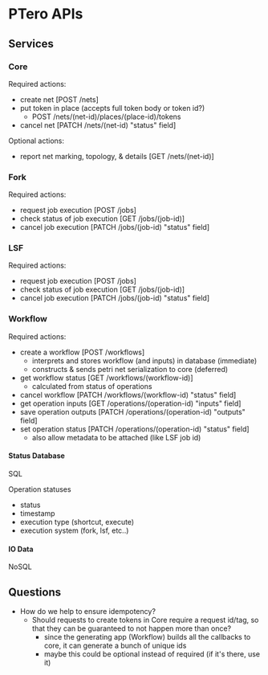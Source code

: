 # PTero APIs
<!--
Need to specify:
- media types
- endpoints
- callbacks
-->

## Services

### Core
Required actions:
- create net [POST /nets]
- put token in place (accepts full token body or token id?)
    - POST /nets/(net-id)/places/(place-id)/tokens
- cancel net [PATCH /nets/(net-id) "status" field]

Optional actions:
- report net marking, topology, & details [GET /nets/(net-id)]


### Fork
Required actions:
- request job execution [POST /jobs]
- check status of job execution [GET /jobs/(job-id)]
- cancel job execution [PATCH /jobs/(job-id) "status" field]


### LSF
Required actions:
- request job execution [POST /jobs]
- check status of job execution [GET /jobs/(job-id)]
- cancel job execution [PATCH /jobs/(job-id) "status" field]


### Workflow
Required actions:
- create a workflow [POST /workflows]
    - interprets and stores workflow (and inputs) in database (immediate)
    - constructs & sends petri net serialization to core (deferred)
- get workflow status [GET /workflows/(workflow-id)]
    - calculated from status of operations
- cancel workflow [PATCH /workflows/(workflow-id) "status" field]
- get operation inputs [GET /operations/(operation-id) "inputs" field]
- save operation outputs [PATCH /operations/(operation-id) "outputs" field]
- set operation status [PATCH /operations/(operation-id) "status" field]
    - also allow metadata to be attached (like LSF job id)

#### Status Database
SQL

Operation statuses
- status
- timestamp
- execution type (shortcut, execute)
- execution system (fork, lsf, etc..)

#### IO Data
NoSQL


## Questions
- How do we help to ensure idempotency?
    - Should requests to create tokens in Core require a request id/tag, so that
      they can be guaranteed to not happen more than once?
        - since the generating app (Workflow) builds all the callbacks to core,
          it can generate a bunch of unique ids
        - maybe this could be optional instead of required (if it's there, use
          it)
